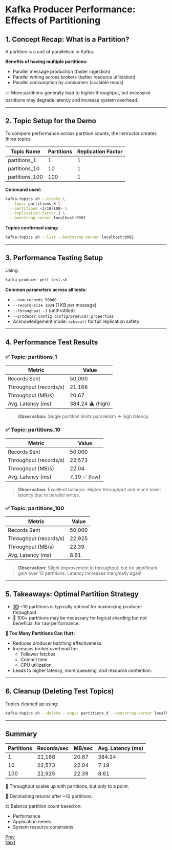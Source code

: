 # Kafka Producer Performance: Effects of Partitioning

## 1. Concept Recap: What is a Partition?
A partition is a unit of parallelism in Kafka.

**Benefits of having multiple partitions:**
- Parallel message production (faster ingestion)
- Parallel writing across brokers (better resource utilization)
- Parallel consumption by consumers (scalable reads)

📈 More partitions generally lead to higher throughput, but excessive partitions may degrade latency and increase system overhead.

---

## 2. Topic Setup for the Demo
To compare performance across partition counts, the instructor creates three topics:

| Topic Name      | Partitions | Replication Factor |
|-----------------|------------|-------------------|
| partitions_1    | 1          | 1                 |
| partitions_10   | 10         | 1                 |
| partitions_100  | 100        | 1                 |

**Command used:**
```bash
kafka-topics.sh --create \
  --topic partitions_X \
  --partitions <1/10/100> \
  --replication-factor 1 \
  --bootstrap-server localhost:9092
```

**Topics confirmed using:**
```bash
kafka-topics.sh --list --bootstrap-server localhost:9092
```

---

## 3. Performance Testing Setup
Using:
```bash
kafka-producer-perf-test.sh
```
**Common parameters across all tests:**
- `--num-records 50000`
- `--record-size 1024` (1 KB per message)
- `--throughput -1` (unthrottled)
- `--producer.config config/producer.properties`
- Acknowledgement mode: `acks=all` for full replication safety

---

## 4. Performance Test Results

### ✅ Topic: partitions_1
| Metric         | Value   |
|---------------|---------|
| Records Sent   | 50,000  |
| Throughput (records/s) | 21,168 |
| Throughput (MB/s)      | 20.67  |
| Avg. Latency (ms)      | 384.24 ⚠️ (high) |

> **Observation:** Single partition limits parallelism → high latency.

### ✅ Topic: partitions_10
| Metric         | Value   |
|---------------|---------|
| Records Sent   | 50,000  |
| Throughput (records/s) | 22,573 |
| Throughput (MB/s)      | 22.04  |
| Avg. Latency (ms)      | 7.19 ✅ (low) |

> **Observation:** Excellent balance. Higher throughput and much lower latency due to parallel writes.

### ✅ Topic: partitions_100
| Metric         | Value   |
|---------------|---------|
| Records Sent   | 50,000  |
| Throughput (records/s) | 22,925 |
| Throughput (MB/s)      | 22.39  |
| Avg. Latency (ms)      | 8.61   |

> **Observation:** Slight improvement in throughput, but no significant gain over 10 partitions. Latency increases marginally again.

---

## 5. Takeaways: Optimal Partition Strategy
- 🔟 ~10 partitions is typically optimal for maximizing producer throughput.
- 🚫 100+ partitions may be necessary for logical sharding but not beneficial for raw performance.

**🛑 Too Many Partitions Can Hurt:**
- Reduces producer batching effectiveness.
- Increases broker overhead for:
  - Follower fetches
  - Commit time
  - CPU utilization
- Leads to higher latency, more queueing, and resource contention.

---

## 6. Cleanup (Deleting Test Topics)
Topics cleaned up using:
```bash
kafka-topics.sh --delete --topic partitions_X --bootstrap-server localhost:9092
```

---

## Summary
| Partitions | Records/sec | MB/sec | Avg. Latency (ms) |
|------------|-------------|--------|-------------------|
| 1          | 21,168      | 20.67  | 384.24            |
| 10         | 22,573      | 22.04  | 7.19              |
| 100        | 22,925      | 22.39  | 8.61              |

🔼 Throughput scales up with partitions, but only to a point.

🟰 Diminishing returns after ~10 partitions.

⚖️ Balance partition count based on:
- Performance
- Application needs
- System resource constraints

[Prev](07.BasicPerfTests.md)<br>
[Next](09.EffectOfReplicationOnProducer.md)